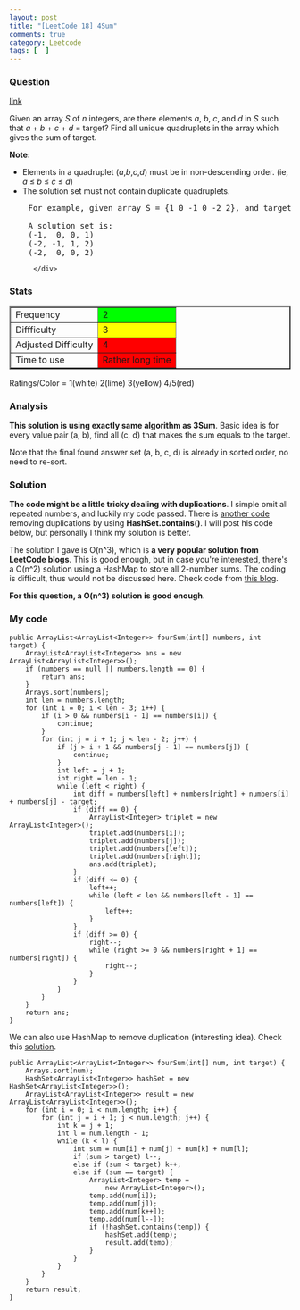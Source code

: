 ```yaml
---
layout: post
title: "[LeetCode 18] 4Sum"
comments: true
category: Leetcode
tags: [  ]
---
```


### Question 
[link](http://oj.leetcode.com/problems/4sum/)

<div class="question-content">
            <p></p><p>Given an array <i>S</i> of <i>n</i> integers, are there elements <i>a</i>, <i>b</i>, <i>c</i>, and <i>d</i> in <i>S</i> such that <i>a</i> + <i>b</i> + <i>c</i> + <i>d</i> = target? Find all unique quadruplets in the array which gives the sum of target.</p>

<p><b>Note:</b><br>
</p><ul>
<li>Elements in a quadruplet (<i>a</i>,<i>b</i>,<i>c</i>,<i>d</i>) must be in non-descending order. (ie, <i>a</i> ≤ <i>b</i> ≤ <i>c</i> ≤ <i>d</i>)</li>
<li>The solution set must not contain duplicate quadruplets.</li>
</ul>
<p></p>

<pre>    For example, given array S = {1 0 -1 0 -2 2}, and target = 0.

    A solution set is:
    (-1,  0, 0, 1)
    (-2, -1, 1, 2)
    (-2,  0, 0, 2)
</pre><p></p>
          </div>

### Stats
<table border="2">
	<tr>
		<td>Frequency</td>
		<td bgcolor="lime">2</td>
	</tr>
	<tr>
		<td>Diffficulty</td>
		<td bgcolor="yellow">3</td>
	</tr>
	<tr>
		<td>Adjusted Difficulty</td>
		<td bgcolor="red">4</td>
	</tr>
	<tr>
		<td>Time to use</td>
		<td bgcolor="red">Rather long time</td>
	</tr>
</table>

Ratings/Color = 1(white) 2(lime) 3(yellow) 4/5(red)

### Analysis

__This solution is using exactly same algorithm as 3Sum__. Basic idea is for every value pair (a, b), find all (c, d) that makes the sum equals to the target. 

Note that the final found answer set (a, b, c, d) is already in sorted order, no need  to re-sort.

### Solution

__The code might be a little tricky dealing with duplications__. I simple omit all repeated numbers, and luckily my code passed. There is [another code](http://www.programcreek.com/2013/02/leetcode-4sum-java/) removing duplications by using __HashSet.contains()__. I will post his code below, but personally I think my solution is better. 

The solution I gave is O(n^3), which is __a very popular solution from LeetCode blogs__. This is good enough, but in case you're interested, there's a O(n^2) solution using a HashMap to store all 2-number sums. The coding is difficult, thus would not be discussed here. Check code from [this blog](http://www.cnblogs.com/TenosDoIt/p/3649607.html). 

__For this question, a O(n^3) solution is good enough__.

### My code 

    public ArrayList<ArrayList<Integer>> fourSum(int[] numbers, int target) {
        ArrayList<ArrayList<Integer>> ans = new ArrayList<ArrayList<Integer>>();
        if (numbers == null || numbers.length == 0) {
            return ans;
        }
        Arrays.sort(numbers);
        int len = numbers.length;
        for (int i = 0; i < len - 3; i++) {
            if (i > 0 && numbers[i - 1] == numbers[i]) {
                continue;
            }
            for (int j = i + 1; j < len - 2; j++) {
                if (j > i + 1 && numbers[j - 1] == numbers[j]) {
                    continue;
                }
                int left = j + 1;
                int right = len - 1;
                while (left < right) {
                    int diff = numbers[left] + numbers[right] + numbers[i] + numbers[j] - target;
                    if (diff == 0) {
                        ArrayList<Integer> triplet = new ArrayList<Integer>();
                        triplet.add(numbers[i]);
                        triplet.add(numbers[j]);
                        triplet.add(numbers[left]);
                        triplet.add(numbers[right]);
                        ans.add(triplet);
                    }
                    if (diff <= 0) {
                        left++;
                        while (left < len && numbers[left - 1] == numbers[left]) {
                            left++;
                        }
                    }
                    if (diff >= 0) {
                        right--;
                        while (right >= 0 && numbers[right + 1] == numbers[right]) {
                            right--;
                        }
                    }
                }
            }
        }
        return ans;
    }

We can also use HashMap to remove duplication (interesting idea). Check this [solution](http://www.programcreek.com/2013/02/leetcode-4sum-java/). 

    public ArrayList<ArrayList<Integer>> fourSum(int[] num, int target) {
        Arrays.sort(num);
        HashSet<ArrayList<Integer>> hashSet = new HashSet<ArrayList<Integer>>();
        ArrayList<ArrayList<Integer>> result = new ArrayList<ArrayList<Integer>>();
        for (int i = 0; i < num.length; i++) {
            for (int j = i + 1; j < num.length; j++) {
                int k = j + 1;
                int l = num.length - 1;
                while (k < l) {
                    int sum = num[i] + num[j] + num[k] + num[l];
                    if (sum > target) l--;
                    else if (sum < target) k++;
                    else if (sum == target) {
                        ArrayList<Integer> temp = 
                            new ArrayList<Integer>();
                        temp.add(num[i]);
                        temp.add(num[j]);
                        temp.add(num[k++]);
                        temp.add(num[l--]);
                        if (!hashSet.contains(temp)) {
                            hashSet.add(temp);
                            result.add(temp);
                        }
                    }
                }
            }
        }
        return result;
    }
